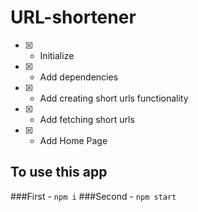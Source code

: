 # URL-shortener
* [x] - Initialize
* [x] - Add dependencies
* [x] - Add creating short urls functionality
* [x] - Add fetching short urls
* [x] - Add Home Page

## To use this app
  ###First  - `npm i`
  ###Second - `npm start`
